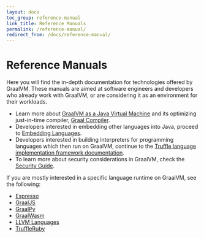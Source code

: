 ```yaml
---
layout: docs
toc_group: reference-manual
link_title: Reference Manuals
permalink: /reference-manual/
redirect_from: /docs/reference-manual/
---
```


# Reference Manuals

Here you will find the in-depth documentation for technologies offered by GraalVM.
These manuals are aimed at software engineers and developers who already work with GraalVM, or are considering it as an environment for their workloads.

* Learn more about [GraalVM as a Java Virtual Machine](java/README.md) and its optimizing just-in-time compiler, [Graal Compiler](java/compiler.md).
* Developers interested in embedding other languages into Java, proceed to [Embedding Languages](embedding/embed-languages.md).
* Developers interested in building interpreters for programming languages which then run on GraalVM, continue to the [Truffle language implementation framework documentation](../../truffle/docs/README.md).
* To learn more about security considerations in GraalVM, check the [Security Guide](../security/security-guide.md).

If you are mostly interested in a specific language runtime on GraalVM, see the following:
* [Espresso](java-on-truffle/README.md)
* [GraalJS](https://github.com/oracle/graaljs/blob/master/docs/user/README.md)
* [GraalPy](https://www.graalvm.org/python/docs/)
* [GraalWasm](https://www.graalvm.org/webassembly/docs/)
* [LLVM Languages](llvm/README.md)
* [TruffleRuby](https://github.com/oracle/truffleruby/blob/master/doc/user/README.md)